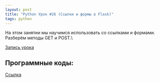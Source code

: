 ```yaml
---
layout: post
title: "Python Урок #26 (Ссылки и формы в Flask)"
tags: python
---
```


На этом занятии мы научимся использовать со ссылками и формами.\
Разберём методы GET и POST.\

[Запись урока](https://us02web.zoom.us/rec/share/lcD7g94OAKbbBDKZ50wJwa5gRJwaYuODI69sdkxq0OBC6BLCM1_ErUF2ueyyWjV1.lKgL2Ih6q_jYRGnH?startTime=1618050721000)

## Программные коды:
[Cсылка](https://replit.com/@JuniorCodeKryla/WebSite-3#main.py)